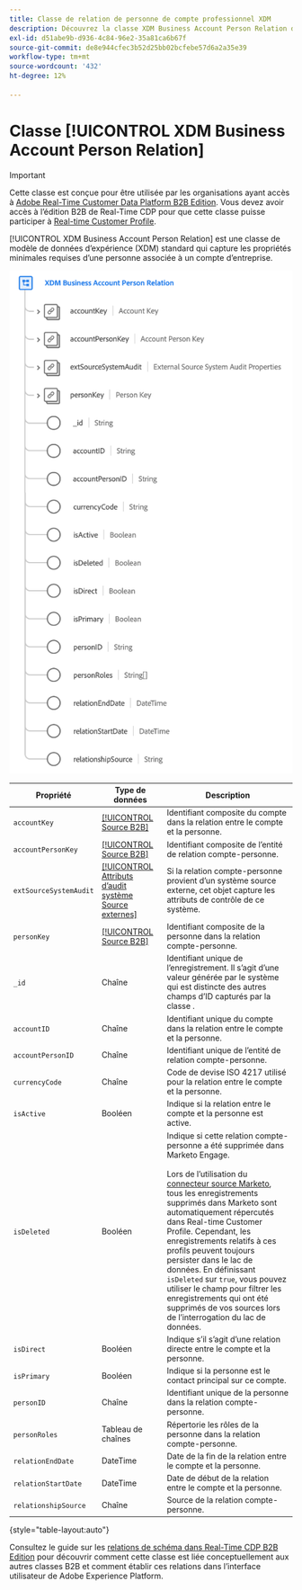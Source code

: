 ```yaml
---
title: Classe de relation de personne de compte professionnel XDM
description: Découvrez la classe XDM Business Account Person Relation dans Experience Data Model (XDM).
exl-id: d51abe9b-d936-4c84-96e2-35a81ca6b67f
source-git-commit: de8e944cfec3b52d25bb02bcfebe57d6a2a35e39
workflow-type: tm+mt
source-wordcount: '432'
ht-degree: 12%

---
```


# Classe [!UICONTROL XDM Business Account Person Relation]

>[!IMPORTANT]
>
>Cette classe est conçue pour être utilisée par les organisations ayant accès à [Adobe Real-Time Customer Data Platform B2B Edition](../../../rtcdp/b2b-overview.md). Vous devez avoir accès à l’édition B2B de Real-Time CDP pour que cette classe puisse participer à [Real-time Customer Profile](../../../profile/home.md).

[!UICONTROL XDM Business Account Person Relation] est une classe de modèle de données d’expérience (XDM) standard qui capture les propriétés minimales requises d’une personne associée à un compte d’entreprise.

![Structure de la classe XDM Business Account Person Relation telle qu’elle apparaît dans l’interface utilisateur](../../images/classes/b2b/business-account-person-relation.png)

| Propriété | Type de données | Description |
| --- | --- | --- |
| `accountKey` | [[!UICONTROL Source B2B]](../../data-types/b2b-source.md) | Identifiant composite du compte dans la relation entre le compte et la personne. |
| `accountPersonKey` | [[!UICONTROL Source B2B]](../../data-types/b2b-source.md) | Identifiant composite de l’entité de relation compte-personne. |
| `extSourceSystemAudit` | [[!UICONTROL  Attributs d’audit système Source externes]](../../data-types/external-source-system-audit-attributes.md) | Si la relation compte-personne provient d’un système source externe, cet objet capture les attributs de contrôle de ce système. |
| `personKey` | [[!UICONTROL Source B2B]](../../data-types/b2b-source.md) | Identifiant composite de la personne dans la relation compte-personne. |
| `_id` | Chaîne | Identifiant unique de l’enregistrement. Il s’agit d’une valeur générée par le système qui est distincte des autres champs d’ID capturés par la classe . |
| `accountID` | Chaîne | Identifiant unique du compte dans la relation entre le compte et la personne. |
| `accountPersonID` | Chaîne | Identifiant unique de l’entité de relation compte-personne. |
| `currencyCode` | Chaîne | Code de devise ISO 4217 utilisé pour la relation entre le compte et la personne. |
| `isActive` | Booléen | Indique si la relation entre le compte et la personne est active. |
| `isDeleted` | Booléen | Indique si cette relation compte-personne a été supprimée dans Marketo Engage.<br><br>Lors de l’utilisation du [connecteur source Marketo](../../../sources/connectors/adobe-applications/marketo/marketo.md), tous les enregistrements supprimés dans Marketo sont automatiquement répercutés dans Real-time Customer Profile. Cependant, les enregistrements relatifs à ces profils peuvent toujours persister dans le lac de données. En définissant `isDeleted` sur `true`, vous pouvez utiliser le champ pour filtrer les enregistrements qui ont été supprimés de vos sources lors de l’interrogation du lac de données. |
| `isDirect` | Booléen | Indique s’il s’agit d’une relation directe entre le compte et la personne. |
| `isPrimary` | Booléen | Indique si la personne est le contact principal sur ce compte. |
| `personID` | Chaîne | Identifiant unique de la personne dans la relation compte-personne. |
| `personRoles` | Tableau de chaînes | Répertorie les rôles de la personne dans la relation compte-personne. |
| `relationEndDate` | DateTime | Date de la fin de la relation entre le compte et la personne. |
| `relationStartDate` | DateTime | Date de début de la relation entre le compte et la personne. |
| `relationshipSource` | Chaîne | Source de la relation compte-personne. |

{style="table-layout:auto"}

Consultez le guide sur les [relations de schéma dans Real-Time CDP B2B Edition](../../tutorials/relationship-b2b.md) pour découvrir comment cette classe est liée conceptuellement aux autres classes B2B et comment établir ces relations dans l’interface utilisateur de Adobe Experience Platform.

